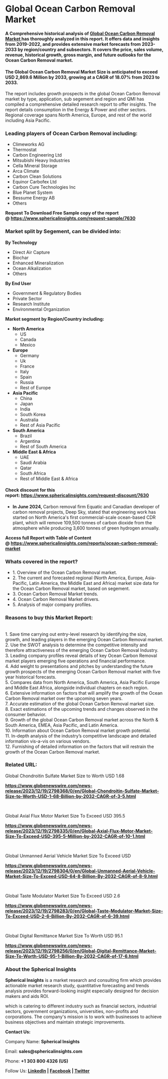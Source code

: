 <h1 class="news-post-title">Global Ocean Carbon Removal Market</h1>
<p><strong>A Comprehensive historical analysis of&nbsp;<a href="https://www.sphericalinsights.com/reports/ocean-carbon-removal-market" target="_blank" rel="noreferrer noopener">Global Ocean Carbon Removal Market&nbsp;</a>has thoroughly analyzed in this report. It offers data and insights from 2019-2022, and provides extensive market forecasts from 2023-2033 by region/country and subsectors. It covers the price, sales volume, revenue, historical growth, gross margin, and future outlooks for the Ocean Carbon Removal market.</strong></p>
<h4><strong>The Global Ocean Carbon Removal Market Size is anticipated to exceed USD 2,869.6 Million by 2033, growing at a CAGR of 18.07% from 2023 to 2033.</strong></h4>
<p>The report includes growth prospects in the global Ocean Carbon Removal market by type, application, sub segement and region and QMI has compiled a comprehensive detailed research report to offer insights. The report details consumption in the Energy &amp; Power and other sectors. Regional coverage spans North America, Europe, and rest of the world including Asia Pacific.</p>
<h3><strong>Leading players of Ocean Carbon Removal including:</strong></h3>
<ul>
<li>Climeworks AG</li>
<li>Thermostat</li>
<li>Carbon Engineering Ltd</li>
<li>Mitsubishi Heavy Industries</li>
<li>Cella Mineral Storage</li>
<li>Arca Climate</li>
<li>Carbon Clean Solutions</li>
<li>Equinor Carbofex Ltd</li>
<li>Carbon Cure Technologies Inc</li>
<li>Blue Planet System</li>
<li>Bessume Energy AB</li>
<li>Others&nbsp;</li>
</ul>
<p><strong>Request To Download Free Sample copy of the report @&nbsp;<a href="https://www.sphericalinsights.com/request-sample/7630">https://www.sphericalinsights.com/request-sample/7630</a></strong></p>
<h3><strong>Market split by Segement, can be divided into:</strong></h3>
<p><strong>By Technology</strong></p>
<ul>
<li>Direct Air Capture</li>
<li>Biochar</li>
<li>Enhanced Mineralization</li>
<li>Ocean Alkalization</li>
<li>Others</li>
</ul>
<p><strong>By End User</strong></p>
<ul>
<li>Government &amp; Regulatory Bodies</li>
<li>Private Sector</li>
<li>Research Institute</li>
<li>Environmental Organization</li>
</ul>
<p><strong>Market segment by Region/Country including:</strong></p>
<ul>
<li><strong>North America</strong>
<ul>
<li>US</li>
<li>Canada</li>
<li>Mexico</li>
</ul>
</li>
<li><strong>Europe</strong>
<ul>
<li>Germany</li>
<li>Uk</li>
<li>France</li>
<li>Italy</li>
<li>Spain</li>
<li>Russia</li>
<li>Rest of Europe</li>
</ul>
</li>
<li><strong>Asia Pacific</strong>
<ul>
<li>China</li>
<li>Japan</li>
<li>India</li>
<li>South Korea</li>
<li>Australia</li>
<li>Rest of Asia Pacific</li>
</ul>
</li>
<li><strong>South America</strong>
<ul>
<li>Brazil</li>
<li>Argentina</li>
<li>Rest of South America</li>
</ul>
</li>
<li><strong>Middle East &amp; Africa</strong>
<ul>
<li>UAE</li>
<li>Saudi Arabia</li>
<li>Qatar</li>
<li>South Africa</li>
<li>Rest of Middle East &amp; Africa</li>
</ul>
</li>
</ul>
<h4>Check discount for this report:&nbsp;<a href="https://www.sphericalinsights.com/request-discount/7630">https://www.sphericalinsights.com/request-discount/7630</a></h4>
<ul>
<li><strong>In June 2024,&nbsp;</strong>Carbon removal firm Equatic and Canadian developer of carbon removal projects, Deep Sky, stated that engineering work has started on North America's first commercial-scale ocean-based CDR plant, which will remove 109,500 tonnes of carbon dioxide from the atmosphere while producing 3,600 tonnes of green hydrogen annually.</li>
</ul>
<p><strong>Access full Report with Table of Content @&nbsp;<a href="https://www.sphericalinsights.com/reports/ocean-carbon-removal-market">https://www.sphericalinsights.com/reports/ocean-carbon-removal-market</a>&nbsp;</strong></p>
<h3><strong>Whats covered in the report?</strong></h3>
<ul>
<li>1. Overview of the Ocean Carbon Removal market.</li>
<li>2. The current and forecasted regional (North America, Europe, Asia-Pacific, Latin America, the Middle East and Africa) market size data for the Ocean Carbon Removal market, based on segement.</li>
<li>3. Ocean Carbon Removal Market trends.</li>
<li>4. Ocean Carbon Removal Market drivers.</li>
<li>5. Analysis of major company profiles.</li>
</ul>
<h3><strong>Reasons to buy this Market Report:</strong></h3>
<p><br />1. Save time carrying out entry-level research by identifying the size, growth, and leading players in the emerging Ocean Carbon Removal market.<br />2. Use the SWOT analysis to determine the competitive intensity and therefore attractiveness of the emerging Ocean Carbon Removal Industry.<br />3. Leading company profiles reveal details of key Ocean Carbon Removal market players emerging five operations and financial performance.<br />4. Add weight to presentations and pitches by understanding the future growth prospects of the emerging Ocean Carbon Removal market with five year historical forecasts.<br />5. Compares data from North America, South America, Asia Pacific Europe and Middle East Africa, alongside individual chapters on each region.<br />6. Extensive information on factors that will amplify the growth of the Ocean Carbon Removal market over the upcoming seven years.<br />7. Accurate estimation of the global Ocean Carbon Removal market size.<br />8. Exact estimations of the upcoming trends and changes observed in the consumer behavior.<br />9. Growth of the global Ocean Carbon Removal market across the North &amp; South America, EMEA, Asia Pacific, and Latin America.<br />10. Information about Ocean Carbon Removal market growth potential.<br />11. In-depth analysis of the industry&rsquo;s competitive landscape and detailed information vis-a-vis on various vendors.<br />12. Furnishing of detailed information on the factors that will restrain the growth of the Ocean Carbon Removal market.</p>
<h3><strong>Related URL:</strong></h3>
<p>Global Chondroitin Sulfate Market Size to Worth USD 1.68</p>
<p><strong><a href="https://www.globenewswire.com/news-release/2023/12/19/2798368/0/en/Global-Chondroitin-Sulfate-Market-Size-to-Worth-USD-1-68-Billion-by-2032-CAGR-of-3-5.html">https://www.globenewswire.com/news-release/2023/12/19/2798368/0/en/Global-Chondroitin-Sulfate-Market-Size-to-Worth-USD-1-68-Billion-by-2032-CAGR-of-3-5.html</a>&nbsp;</strong></p>
<p>&nbsp;</p>
<p>Global Axial Flux Motor Market Size To Exceed USD 395.5</p>
<p><strong><a href="https://www.globenewswire.com/news-release/2023/12/19/2798335/0/en/Global-Axial-Flux-Motor-Market-Size-To-Exceed-USD-395-5-Million-by-2032-CAGR-of-10-1.html">https://www.globenewswire.com/news-release/2023/12/19/2798335/0/en/Global-Axial-Flux-Motor-Market-Size-To-Exceed-USD-395-5-Million-by-2032-CAGR-of-10-1.html</a>&nbsp;</strong></p>
<p>&nbsp;</p>
<p>Global Unmanned Aerial Vehicle Market Size To Exceed USD</p>
<p><strong><a href="https://www.globenewswire.com/news-release/2023/12/19/2798304/0/en/Global-Unmanned-Aerial-Vehicle-Market-Size-To-Exceed-USD-64-8-Billion-By-2032-CAGR-of-8-9.html">https://www.globenewswire.com/news-release/2023/12/19/2798304/0/en/Global-Unmanned-Aerial-Vehicle-Market-Size-To-Exceed-USD-64-8-Billion-By-2032-CAGR-of-8-9.html</a>&nbsp;</strong></p>
<p>&nbsp;</p>
<p>Global Taste Modulator Market Size To Exceed USD 2.6</p>
<p><strong><a href="https://www.globenewswire.com/news-release/2023/12/19/2798283/0/en/Global-Taste-Modulator-Market-Size-To-Exceed-USD-2-6-Billion-By-2032-CAGR-of-6-39.html">https://www.globenewswire.com/news-release/2023/12/19/2798283/0/en/Global-Taste-Modulator-Market-Size-To-Exceed-USD-2-6-Billion-By-2032-CAGR-of-6-39.html</a>&nbsp;</strong></p>
<p>&nbsp;</p>
<p>Global Digital Remittance Market Size To Worth USD 95.1</p>
<p><strong><a href="https://www.globenewswire.com/news-release/2023/12/19/2798256/0/en/Global-Digital-Remittance-Market-Size-To-Worth-USD-95-1-Billion-By-2032-CAGR-of-17-6.html">https://www.globenewswire.com/news-release/2023/12/19/2798256/0/en/Global-Digital-Remittance-Market-Size-To-Worth-USD-95-1-Billion-By-2032-CAGR-of-17-6.html</a>&nbsp;</strong></p>
<h3><strong>About the Spherical Insights</strong></h3>
<p><strong>Spherical Insights</strong>&nbsp;is a market research and consulting firm which provides actionable market research study, quantitative forecasting and trends analysis provides forward-looking insight especially designed for decision makers and aids ROI.</p>
<p>which is catering to different industry such as financial sectors, industrial sectors, government organizations, universities, non-profits and corporations. The company's mission is to work with businesses to achieve business objectives and maintain strategic improvements.</p>
<p><strong>Contact Us:</strong></p>
<p>Company Name:&nbsp;<strong>Spherical Insights</strong></p>
<p>Email:&nbsp;<strong>sales@sphericalinsights.com</strong></p>
<p>Phone:&nbsp;<strong>+1 303 800 4326 (US)</strong></p>
<p>Follow Us:&nbsp;<strong><a href="https://www.linkedin.com/company/spherical-insight/"><u>LinkedIn</u></a>&nbsp;|&nbsp;<a href="https://www.facebook.com/sphericalinsights22"><u>Facebook</u></a>&nbsp;|&nbsp;<a href="https://twitter.com/SInsights_US"><u>Twitter</u></a></strong></p>
